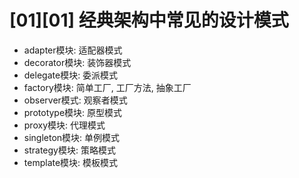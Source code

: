 # [01][01] 经典架构中常见的设计模式
* adapter模块: 适配器模式
* decorator模块: 装饰器模式
* delegate模块: 委派模式
* factory模块: 简单工厂, 工厂方法, 抽象工厂
* observer模式: 观察者模式
* prototype模块: 原型模式
* proxy模块: 代理模式
* singleton模块: 单例模式
* strategy模块: 策略模式
* template模块: 模板模式